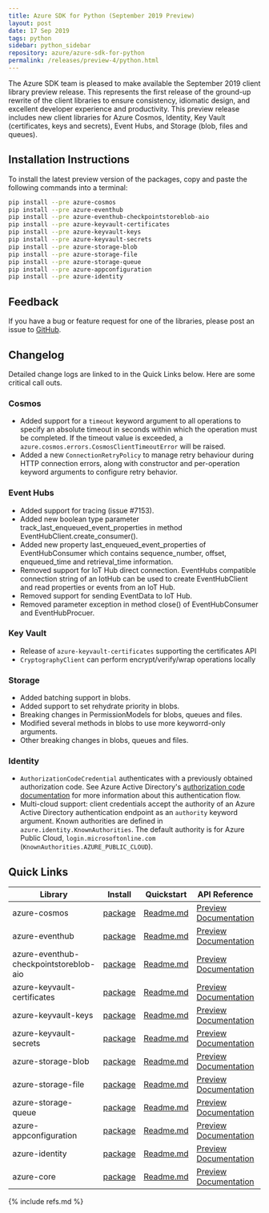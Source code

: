```yaml
---
title: Azure SDK for Python (September 2019 Preview)
layout: post
date: 17 Sep 2019
tags: python
sidebar: python_sidebar
repository: azure/azure-sdk-for-python
permalink: /releases/preview-4/python.html
---
```


The Azure SDK team is pleased to make available the September 2019 client library preview release. This represents the first release of the ground-up rewrite of the client libraries to ensure consistency, idiomatic design, and excellent developer experience and productivity. This preview release includes new client libraries for Azure Cosmos, Identity, Key Vault (certificates, keys and secrets), Event Hubs, and Storage (blob, files and queues).

## Installation Instructions

To install the latest preview version of the packages, copy and paste the following commands into a terminal:

```bash
pip install --pre azure-cosmos
pip install --pre azure-eventhub
pip install --pre azure-eventhub-checkpointstoreblob-aio
pip install --pre azure-keyvault-certificates
pip install --pre azure-keyvault-keys
pip install --pre azure-keyvault-secrets
pip install --pre azure-storage-blob
pip install --pre azure-storage-file
pip install --pre azure-storage-queue
pip install --pre azure-appconfiguration
pip install --pre azure-identity
```

## Feedback
If you have a bug or feature request for one of the libraries, please post an issue to [GitHub](https://github.com/azure/azure-sdk-for-python/issues).


## Changelog

Detailed change logs are linked to in the Quick Links below. Here are some critical call outs.

### Cosmos

- Added support for a `timeout` keyword argument to all operations to specify an absolute timeout in seconds within which the operation must be completed. If the timeout value is exceeded, a `azure.cosmos.errors.CosmosClientTimeoutError` will be raised.
- Added a new `ConnectionRetryPolicy` to manage retry behaviour during HTTP connection errors, along with constructor and per-operation keyword arguments to configure retry behavior.

### Event Hubs

- Added support for tracing (issue #7153).
- Added new boolean type parameter track_last_enqueued_event_properties in method EventHubClient.create_consumer().
- Added new property last_enqueued_event_properties of EventHubConsumer which contains sequence_number, offset, enqueued_time and retrieval_time information.
- Removed support for IoT Hub direct connection. EventHubs compatible connection string of an IotHub can be used to create EventHubClient and read properties or events from an IoT Hub.
- Removed support for sending EventData to IoT Hub.
- Removed parameter exception in method close() of EventHubConsumer and EventHubProcuer.

### Key Vault

- Release of `azure-keyvault-certificates` supporting the certificates API
- `CryptographyClient` can perform encrypt/verify/wrap operations locally

### Storage

- Added batching support in blobs.
- Added support to set rehydrate priority in blobs.
- Breaking changes in PermissionModels for blobs, queues and files.
- Modified several methods in blobs to use more keyworrd-only arguments.
- Other breaking changes in blobs, queues and files.

### Identity
- `AuthorizationCodeCredential` authenticates with a previously obtained
authorization code. See Azure Active Directory's
[authorization code documentation](https://docs.microsoft.com/en-us/azure/active-directory/develop/v2-oauth2-auth-code-flow)
for more information about this authentication flow.
- Multi-cloud support: client credentials accept the authority of an Azure Active
Directory authentication endpoint as an `authority` keyword argument. Known
authorities are defined in `azure.identity.KnownAuthorities`. The default
authority is for Azure Public Cloud, `login.microsoftonline.com`
(`KnownAuthorities.AZURE_PUBLIC_CLOUD`).

## Quick Links

| Library  | Install | Quickstart |  API Reference | Changelog | Samples |
| -- | -- | -- | -- | -- | -- |
| azure-cosmos | [package](https://pypi.org/project/azure-cosmos/4.0.0b4/) | [Readme.md](https://github.com/Azure/azure-sdk-for-python/tree/master/sdk/cosmos/azure-cosmos) | [Preview Documentation](https://azure.github.io/azure-sdk-for-python/ref/azure.cosmos.html) | [History.md](https://github.com/Azure/azure-sdk-for-python/blob/master/sdk/cosmos/azure-cosmos/HISTORY.md) | [Samples](https://github.com/Azure/azure-sdk-for-python/tree/master/sdk/cosmos/azure-cosmos/samples) |
| azure-eventhub | [package](https://pypi.org/project/azure-eventhub/5.0.0b4/) | [Readme.md](https://github.com/Azure/azure-sdk-for-python/tree/master/sdk/eventhub/azure-eventhubs) | [Preview Documentation](https://azure.github.io/azure-sdk-for-python/ref/azure.eventhub.html) | [History.md](https://github.com/Azure/azure-sdk-for-python/blob/master/sdk/eventhub/azure-eventhubs/HISTORY.md) | [Samples](https://github.com/Azure/azure-sdk-for-python/tree/master/sdk/eventhub/azure-eventhubs/examples) |
| azure-eventhub-checkpointstoreblob-aio | [package](https://pypi.org/project/azure-eventhub-checkpointstoreblob-aio/1.0.0b4/) | [Readme.md](https://github.com/Azure/azure-sdk-for-python/tree/master/sdk/eventhub/azure-eventhubs-checkpointstoreblob-aio) | [Preview Documentation](https://azure.github.io/azure-sdk-for-python/ref/azure.eventhub.extensions.html) | [History.md](https://github.com/Azure/azure-sdk-for-python/blob/master/sdk/eventhub/azure-eventhubs-checkpointstoreblob-aio/HISTORY.md) | [Samples](https://github.com/Azure/azure-sdk-for-python/tree/master/sdk/eventhub/azure-eventhubs-checkpointstoreblob-aio/examples) |
| azure-keyvault-certificates | [package](https://pypi.org/project/azure-keyvault-certificates/4.0.0b3) | [Readme.md](https://github.com/Azure/azure-sdk-for-python/tree/master/sdk/keyvault/azure-keyvault-certificates) |  [Preview Documentation](https://azure.github.io/azure-sdk-for-python/ref/azure.keyvault.certificates.html) | [History.md](https://github.com/Azure/azure-sdk-for-python/blob/master/sdk/keyvault/azure-keyvault-certificates/HISTORY.md) | [Samples](https://github.com/Azure/azure-sdk-for-python/tree/master/sdk/keyvault/azure-keyvault-certificates/samples) |
| azure-keyvault-keys | [package](https://pypi.org/project/azure-keyvault-keys/4.0.0b3) | [Readme.md](https://github.com/Azure/azure-sdk-for-python/tree/master/sdk/keyvault/azure-keyvault-keys) |  [Preview Documentation](https://azure.github.io/azure-sdk-for-python/ref/azure.keyvault.keys.html) | [History.md](https://github.com/Azure/azure-sdk-for-python/blob/master/sdk/keyvault/azure-keyvault-keys/HISTORY.md) | [Samples](https://github.com/Azure/azure-sdk-for-python/tree/master/sdk/keyvault/azure-keyvault-keys/samples) |
| azure-keyvault-secrets | [package](https://pypi.org/project/azure-keyvault-secrets/4.0.0b3) | [Readme.md](https://github.com/Azure/azure-sdk-for-python/tree/master/sdk/keyvault/azure-keyvault-secrets) | [Preview Documentation](https://azure.github.io/azure-sdk-for-python/ref/azure.keyvault.secrets.html) | [History.md](https://github.com/Azure/azure-sdk-for-python/blob/master/sdk/keyvault/azure-keyvault-secrets/HISTORY.md) | [Samples](https://github.com/Azure/azure-sdk-for-python/tree/master/sdk/keyvault/azure-keyvault-secrets/samples) |
| azure-storage-blob | [package](https://pypi.org/project/azure-storage-blob/12.0.0b4) | [Readme.md](https://github.com/Azure/azure-sdk-for-python/tree/master/sdk/storage/azure-storage-blob) | [Preview Documentation](https://azure.github.io/azure-sdk-for-python/ref/azure.storage.blob.html) | [History.md](https://github.com/Azure/azure-sdk-for-python/blob/master/sdk/storage/azure-storage-blob/HISTORY.md) | [Samples](https://github.com/Azure/azure-sdk-for-python/tree/master/sdk/storage/azure-storage-blob/tests) |
| azure-storage-file | [package](https://pypi.org/project/azure-storage-file/12.0.0b4) | [Readme.md](https://github.com/Azure/azure-sdk-for-python/tree/master/sdk/storage/azure-storage-file) | [Preview Documentation](https://azure.github.io/azure-sdk-for-python/ref/azure.storage.file.html) | [History.md](https://github.com/Azure/azure-sdk-for-python/tree/master/sdk/storage/azure-storage-file/HISTORY.md) | [Samples](https://github.com/Azure/azure-sdk-for-python/tree/master/sdk/storage/azure-storage-file/tests) |
| azure-storage-queue | [package](https://pypi.org/project/azure-storage-queue/12.0.0b4) | [Readme.md](https://github.com/Azure/azure-sdk-for-python/tree/master/sdk/storage/azure-storage-queue) | [Preview Documentation](https://azure.github.io/azure-sdk-for-python/ref/azure.storage.queue.html) | [History.md](https://github.com/Azure/azure-sdk-for-python/tree/master/sdk/storage/azure-storage-queue/HISTORY.md) | [Samples](https://github.com/Azure/azure-sdk-for-python/tree/master/sdk/storage/azure-storage-queue/tests) | 
| azure-appconfiguration | [package](https://pypi.org/project/azure-appconfiguration/1.0.0b3) | [Readme.md](https://github.com/Azure/azure-sdk-for-python/tree/master/sdk/appconfiguration/azure-appconfiguration) | [Preview Documentation](https://azure.github.io/azure-sdk-for-python/ref/azure.appconfiguration.html) | [History.md](https://github.com/Azure/azure-sdk-for-python/blob/master/sdk/appconfiguration/azure-appconfiguration/HISTORY.md) | [Samples](https://github.com/Azure/azure-sdk-for-python/tree/master/sdk/appconfiguration/azure-appconfiguration/examples) |
| azure-identity | [package](https://pypi.org/project/azure-identity/1.0.0b4) | [Readme.md](https://github.com/Azure/azure-sdk-for-python/tree/master/sdk/identity/azure-identity) | [Preview Documentation](https://azure.github.io/azure-sdk-for-python/ref/azure.identity.html) | [History.md](https://github.com/Azure/azure-sdk-for-python/blob/master/sdk/identity/azure-identity/HISTORY.md) |  |
| azure-core | [package](https://pypi.org/project/azure-core/1.0.0b3) | [Readme.md](https://github.com/Azure/azure-sdk-for-python/tree/master/sdk/core/azure-core) | [Preview Documentation](https://azure.github.io/azure-sdk-for-python/ref/azure.core.html) | [History.md](https://github.com/Azure/azure-sdk-for-python/blob/master/sdk/core/azure-core/HISTORY.md) |  |

{% include refs.md %}
